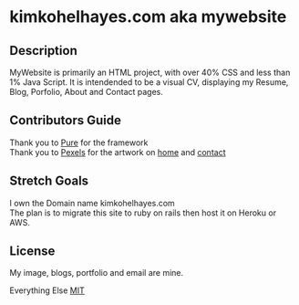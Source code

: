 kimkohelhayes.com aka mywebsite
===

Description
---

MyWebsite is primarily an HTML project, with over 40% CSS and less than 1% Java Script.  It is intendended to be a visual CV, displaying my Resume, Blog, Porfolio, About and Contact pages.

Contributors Guide
---

Thank you to [Pure](https://purecss.io/) for the framework </br>Thank you to [Pexels](https://www.pexels.com/) for the artwork on [home](https://www.pexels.com/@divinetechygirl) and [contact](https://www.pexels.com/@picjumbo-com-55570)

Stretch Goals
---

I own the Domain name kimkohelhayes.com </br>
The plan is to migrate this site to ruby on rails then host it on Heroku or AWS.

License
---  

My image, blogs, portfolio and email are mine.

Everything Else [MIT](https://opensource.org/licenses/MIT)